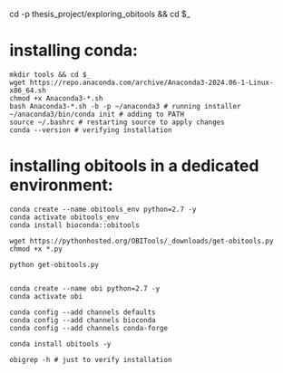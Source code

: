 cd -p thesis_project/exploring_obitools && cd $_

# installing conda:
    mkdir tools && cd $_
    wget https://repo.anaconda.com/archive/Anaconda3-2024.06-1-Linux-x86_64.sh
    chmod +x Anaconda3-*.sh
    bash Anaconda3-*.sh -b -p ~/anaconda3 # running installer
    ~/anaconda3/bin/conda init # adding to PATH
    source ~/.bashrc # restarting source to apply changes
    conda --version # verifying installation

# installing obitools in a dedicated environment:
    conda create --name obitools_env python=2.7 -y
    conda activate obitools_env
    conda install bioconda::obitools

    wget https://pythonhosted.org/OBITools/_downloads/get-obitools.py
    chmod +x *.py
    
    python get-obitools.py


    conda create --name obi python=2.7 -y
    conda activate obi

    conda config --add channels defaults
    conda config --add channels bioconda
    conda config --add channels conda-forge

    conda install obitools -y
    
    obigrep -h # just to verify installation


    


    
    
